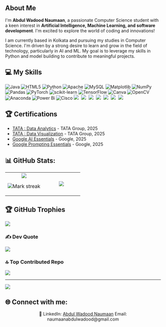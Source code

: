 ## About Me

I'm **Abdul Wadood Naumaan**, a passionate Computer Science student with a keen interest in **Artificial Intelligence, Machine Learning, and software development**. I'm excited to explore the world of coding and innovations!

I am currently based in Kolkata and pursuing my studies in Computer Science. I'm driven by a strong desire to learn and grow in the field of technology, particularly in AI and ML. My goal is to leverage my skills in Python and model building to contribute to meaningful projects.

## 💻 My Skills

![Java](https://img.shields.io/badge/java-%23ED8B00.svg?style=plastic&logo=openjdk&logoColor=white) ![HTML5](https://img.shields.io/badge/html5-%23E34F26.svg?style=plastic&logo=html5&logoColor=white) ![Python](https://img.shields.io/badge/python-3670A0?style=plastic&logo=python&logoColor=ffdd54) ![Apache](https://img.shields.io/badge/apache-%23D42029.svg?style=plastic&logo=apache&logoColor=white) ![MySQL](https://img.shields.io/badge/mysql-4479A1.svg?style=plastic&logo=mysql&logoColor=white) ![Matplotlib](https://img.shields.io/badge/Matplotlib-%23ffffff.svg?style=plastic&logo=Matplotlib&logoColor=black) ![NumPy](https://img.shields.io/badge/numpy-%23013243.svg?style=plastic&logo=numpy&logoColor=white) ![Pandas](https://img.shields.io/badge/pandas-%23150458.svg?style=plastic&logo=pandas&logoColor=white) ![PyTorch](https://img.shields.io/badge/PyTorch-%23EE4C2C.svg?style=plastic&logo=PyTorch&logoColor=white) ![scikit-learn](https://img.shields.io/badge/scikit--learn-%23F7931E.svg?style=plastic&logo=scikit-learn&logoColor=white) ![TensorFlow](https://img.shields.io/badge/TensorFlow-%23FF6F00.svg?style=plastic&logo=TensorFlow&logoColor=white) ![Canva](https://img.shields.io/badge/Canva-%2300C4CC.svg?style=plastic&logo=Canva&logoColor=white) ![OpenCV](https://img.shields.io/badge/opencv-%23white.svg?style=plastic&logo=opencv&logoColor=white) ![Anaconda](https://img.shields.io/badge/Anaconda-%2344A833.svg?style=plastic&logo=anaconda&logoColor=white) ![Power Bi](https://img.shields.io/badge/power_bi-F2C811?style=plastic&logo=powerbi&logoColor=black) ![Cisco](https://img.shields.io/badge/cisco-%23049fd9.svg?style=plastic&logo=cisco&logoColor=black)
<img src="https://img.shields.io/badge/AWS-%23FF9900.svg?logo=amazon-web-services&logoColor=white"> 
<img src="https://img.shields.io/badge/Google%20Gemini-886FBF?logo=googlegemini&logoColor=fff"> 
<img src="https://img.shields.io/badge/ChatGPT-74aa9c?logo=openai&logoColor=white"> 
<img src="https://img.shields.io/badge/Hugging%20Face-FFD21E?logo=huggingface&logoColor=000"> 
<img src="https://img.shields.io/badge/Google%20Assistant-4285F4?logo=googleassistant&logoColor=fff"> 
<img src="https://img.shields.io/badge/GitHub%20Copilot-000?logo=githubcopilot&logoColor=fff"> 
<img src="https://img.shields.io/badge/PyPI-3775A9?logo=pypi&logoColor=fff"> 

## 🏆 Certifications

- [TATA : Data Analytics](https://forage-uploads-prod.s3.amazonaws.com/completion-certificates/ifobHAoMjQs9s6bKS/gMTdCXwDdLYoXZ3wG_ifobHAoMjQs9s6bKS_JCM2mQ2bPDRCbyayQ_1748934071212_completion_certificate.pdf) - TATA Group, 2025
- [TATA : Data Visualization](https://forage-uploads-prod.s3.amazonaws.com/completion-certificates/ifobHAoMjQs9s6bKS/MyXvBcppsW2FkNYCX_ifobHAoMjQs9s6bKS_JCM2mQ2bPDRCbyayQ_1749127263552_completion_certificate.pdf) - TATA Group, 2025
- [Google AI Essentials](https://coursera.org/share/6cbf4ef2da5770c5be056a6f2c7dbdfd) - Google, 2025
- [Google Prompting Essentials](https://coursera.org/share/1f17ab5d58da30f54cfc7abde32cb532) - Google, 2025


## 📊 GitHub Stats:
<table><tbody><tr border="none"><td width="50%" align="center">
<img align="center" src="https://readme-stats-fork-mauve.vercel.app/api/?username=naumaan27&theme=transparent&show_icons=true&count_private=true">

<img alt="Mark streak" src="https://github-readme-streak-stats-five-roan.vercel.app?user=naumaan27&theme=transparent"></td><td width="50%" align="center">
<img align="center" src="https://readme-stats-fork-mauve.vercel.app/api/top-langs/?username=naumaan27&theme=transparent&hide_border=false&no-bg=true&no-frame=true&langs_count=6"></td></tr></tbody></table>


## 🏆 GitHub Trophies
![](https://github-profile-trophy.vercel.app/?username=naumaan27&theme=transparent&no-frame=true&no-bg=false&margin-w=4)

### ✍️ Dev Quote
![](https://quotes-github-readme.vercel.app/api?type=horizontal&theme=radical)

### 🔝 Top Contributed Repo
![](https://github-contributor-stats.vercel.app/api?username=naumaan27&limit=5&theme=dark&combine_all_yearly_contributions=true)

---
[![](https://visitcount.itsvg.in/api?id=naumaan27&icon=4&color=12)](https://visitcount.itsvg.in) 

## 🌐 Connect with me:
<p align="center">🔗 LinkedIn: <a href="https://www.linkedin.com/in/abdulnaumaan/" target="_blank">Abdul Wadood Naumaan</a> Email: naumaanabdulwadood@gmail.com</p>
